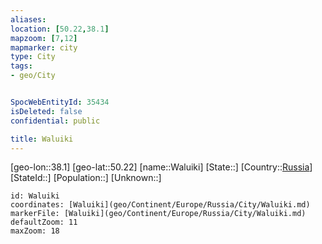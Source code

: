 ```yaml
---
aliases: 
location: [50.22,38.1]
mapzoom: [7,12] 
mapmarker: city 
type: City
tags:
- geo/City


SpocWebEntityId: 35434
isDeleted: false
confidential: public

title: Waluiki
---
```

[geo-lon::38.1]
[geo-lat::50.22]
[name::Waluiki]
[State::]
[Country::[Russia](geo/Continent/Europe/Russia.md)]
[StateId::]
[Population::]
[Unknown::]


```leaflet
id: Waluiki
coordinates: [Waluiki](geo/Continent/Europe/Russia/City/Waluiki.md)
markerFile: [Waluiki](geo/Continent/Europe/Russia/City/Waluiki.md)
defaultZoom: 11 
maxZoom: 18
```


